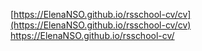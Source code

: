 [https://ElenaNSO.github.io/rsschool-cv/cv](https://ElenaNSO.github.io/rsschool-cv/cv)
https://ElenaNSO.github.io/rsschool-cv/
